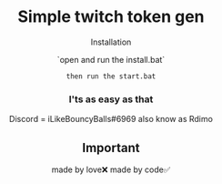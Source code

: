 <h1 align="center">Simple twitch token gen</h1>
<div align="center">
<p align="center">Installation</p>
`open and run the install.bat`

`then run the start.bat`

### I'ts as easy as that

Discord = iLikeBouncyBalls#6969
       also know as Rdimo

## Important
made by love❌
made by code✅
